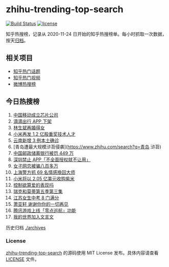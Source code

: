 # zhihu-trending-top-search

[![Build Status](https://github.com/justjavac/zhihu-trending-top-search/workflows/ci/badge.svg?branch=main)](https://github.com/justjavac/zhihu-trending-top-search/actions)
[![license](https://img.shields.io/github/license/justjavac/zhihu-trending-top-search)](https://github.com/justjavac/zhihu-trending-top-search/blob/main/LICENSE)

知乎热搜榜，记录从 2020-11-24 日开始的知乎热搜榜单。每小时抓取一次数据，按天[归档](./archives)。

## 相关项目

- [知乎热门话题](https://github.com/justjavac/zhihu-trending-hot-questions)
- [知乎热门视频](https://github.com/justjavac/zhihu-trending-hot-video)
- [微博热搜榜](https://github.com/justjavac/weibo-trending-hot-search)

## 今日热搜榜

<!-- BEGIN -->
<!-- 最后更新时间 Tue Jul 06 2021 20:08:42 GMT+0800 (China Standard Time) -->

1. [中国移动成立芯片公司](https://www.zhihu.com/search?q=中国移动)
2. [滴滴出行 APP 下架](https://www.zhihu.com/search?q=滴滴下架)
3. [林生斌再婚得女](https://www.zhihu.com/search?q=林生斌)
4. [小米再发 1.2 亿股重奖技术人才](https://www.zhihu.com/search?q=小米)
5. [云南新增 3 例本土确诊](https://www.zhihu.com/search?q=云南疫情)
6. [青岛遭最大规模浒苔侵袭](https://www.zhihu.com/search?q=青岛 浒苔)
7. [中国邮政储蓄银行被罚 449 万](https://www.zhihu.com/search?q=中国邮政储蓄银行)
8. [深圳禁止 APP「不全面授权就不让用」](https://www.zhihu.com/search?q=大数据杀熟)
9. [女子网恋被骗八百多万](https://www.zhihu.com/search?q=网恋被骗)
10. [上海警方抓 69 名情感挽回大师](https://www.zhihu.com/search?q=情感挽回)
11. [小米将以 2.05 亿美元收购紫米](https://www.zhihu.com/search?q=小米收购紫米)
12. [控制欲算爱的表现吗](https://www.zhihu.com/search?q=扑通扑通的心)
13. [瑞克和莫蒂第五季第三集](https://www.zhihu.com/search?q=瑞克和莫蒂)
14. [江苏女生中考 8 门满分](https://www.zhihu.com/search?q=中考)
15. [萧亚轩 谢谢你你的一切再见](https://www.zhihu.com/search?q=萧亚轩)
16. [腾讯游戏上线「零点巡航」功能](https://www.zhihu.com/search?q=腾讯游戏)
17. [我的世界加入文言文](https://www.zhihu.com/search?q=我的世界)

<!-- END -->

历史归档 [./archives](./archives)

### License

[zhihu-trending-top-search](https://github.com/justjavac/zhihu-trending-top-search)
的源码使用 MIT License 发布。具体内容请查看 [LICENSE](./LICENSE) 文件。
